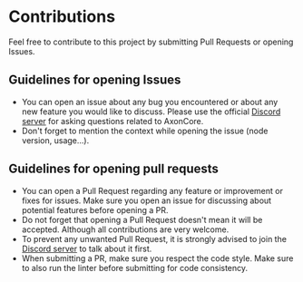 # Contributions
Feel free to contribute to this project by submitting Pull Requests or opening Issues.

## Guidelines for opening Issues
- You can open an issue about any bug you encountered or about any new feature you would like to discuss. Please use the official [Discord server](https://discord.gg/QZ6B5US) for asking questions related to AxonCore.  
- Don't forget to mention the context while opening the issue (node version, usage...).

## Guidelines for opening pull requests
- You can open a Pull Request regarding any feature or improvement or fixes for issues. Make sure you open an issue for discussing about potential features before opening a PR.  
- Do not forget that opening a Pull Request doesn't mean it will be accepted. Although all contributions are very welcome.  
- To prevent any unwanted Pull Request, it is strongly advised to join the [Discord server](https://discord.gg/QZ6B5US) to talk about it first.  
- When submitting a PR, make sure you respect the code style. Make sure to also run the linter before submitting for code consistency.
